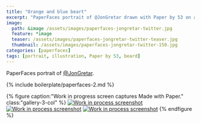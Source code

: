 ```yaml
---
title: "Orange and blue beart"
excerpt: "PaperFaces portrait of @JonGretar drawn with Paper by 53 on an iPad."
image: 
  path: &image /assets/images/paperfaces-jongretar-twitter.jpg 
  feature: *image
  teaser: /assets/images/paperfaces-jongretar-twitter-teaser.jpg
  thumbnail: /assets/images/paperfaces-jongretar-twitter-150.jpg
categories: [paperfaces]
tags: [portrait, illustration, Paper by 53, beard]
---
```


PaperFaces portrait of [@JonGretar](https://twitter.com/jongretar).

{% include boilerplate/paperfaces-2.md %}

{% figure caption:"Work in progress screen captures Made with Paper." class:"gallery-3-col" %}
[![Work in process screenshot](/assets/images/paperfaces-jongretar-process-1-600.jpg)](/assets/images/paperfaces-jongretar-process-1-lg.jpg) [![Work in process screenshot](/assets/images/paperfaces-jongretar-process-2-600.jpg)](/assets/images/paperfaces-jongretar-process-2-lg.jpg) [![Work in process screenshot](/assets/images/paperfaces-jongretar-process-3-600.jpg)](/assets/images/paperfaces-jongretar-process-3-lg.jpg)
{% endfigure %}

